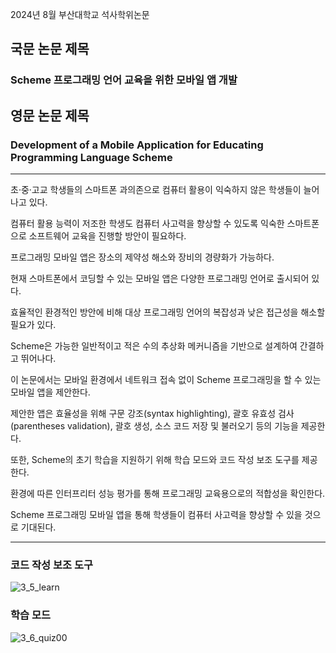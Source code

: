 2024년 8월 부산대학교 석사학위논문
<br>
## 국문 논문 제목
### Scheme 프로그래밍 언어 교육을 위한 모바일 앱 개발
## 영문 논문 제목
### Development of a Mobile Application for Educating Programming Language Scheme

***
초·중·고교 학생들의 스마트폰 과의존으로 컴퓨터 활용이 익숙하지 않은 학생들이 늘어나고 있다.

컴퓨터 활용 능력이 저조한 학생도 컴퓨터 사고력을 향상할 수 있도록 익숙한 스마트폰으로 소프트웨어 교육을 진행할 방안이 필요하다.

프로그래밍 모바일 앱은 장소의 제약성 해소와 장비의 경량화가 가능하다.

현재 스마트폰에서 코딩할 수 있는 모바일 앱은 다양한 프로그래밍 언어로 출시되어 있다.

효율적인 환경적인 방안에 비해 대상 프로그래밍 언어의 복잡성과 낮은 접근성을 해소할 필요가 있다.

Scheme은 가능한 일반적이고 적은 수의 추상화 메커니즘을 기반으로 설계하여 간결하고 뛰어나다.

이 논문에서는 모바일 환경에서 네트워크 접속 없이 Scheme 프로그래밍을 할 수 있는 모바일 앱을 제안한다.

제안한 앱은 효율성을 위해 구문 강조(syntax highlighting), 괄호 유효성 검사(parentheses validation), 괄호 생성, 소스 코드 저장 및 불러오기 등의 기능을 제공한다.

또한, Scheme의 초기 학습을 지원하기 위해 학습 모드와 코드 작성 보조 도구를 제공한다.

환경에 따른 인터프리터 성능 평가를 통해 프로그래밍 교육용으로의 적합성을 확인한다.

Scheme 프로그래밍 모바일 앱을 통해 학생들이 컴퓨터 사고력을 향상할 수 있을 것으로 기대된다.

***
### 코드 작성 보조 도구
![3_5_learn](https://github.com/seob614/RScheme_interpreter/assets/35085236/258e23c9-c965-46a4-9354-24bde9a9d1cc)

### 학습 모드
![3_6_quiz00](https://github.com/seob614/RScheme_interpreter/assets/35085236/fff71292-0559-4774-9f88-c5eaaafcdaee)

